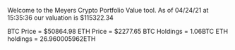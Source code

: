 Welcome to the Meyers Crypto Portfolio Value tool. 
As of 04/24/21 at 15:35:36 our valuation is $115322.34 

BTC Price = $50864.98
 ETH Price = $2277.65
BTC Holdings = 1.06BTC
 ETH holdings = 26.960005962ETH 
